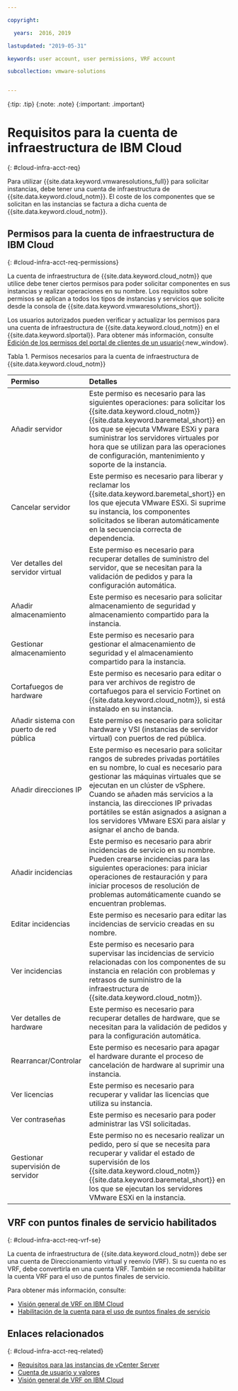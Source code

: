 ```yaml
---

copyright:

  years:  2016, 2019

lastupdated: "2019-05-31"

keywords: user account, user permissions, VRF account

subcollection: vmware-solutions


---
```


{:tip: .tip}
{:note: .note}
{:important: .important}

# Requisitos para la cuenta de infraestructura de IBM Cloud
{: #cloud-infra-acct-req}

Para utilizar {{site.data.keyword.vmwaresolutions_full}} para solicitar instancias, debe tener una cuenta de infraestructura de {{site.data.keyword.cloud_notm}}. El coste de los componentes que se solicitan en las instancias se factura a dicha cuenta de {{site.data.keyword.cloud_notm}}.

## Permisos para la cuenta de infraestructura de IBM Cloud
{: #cloud-infra-acct-req-permissions}

La cuenta de infraestructura de {{site.data.keyword.cloud_notm}} que utilice debe tener ciertos permisos para poder solicitar componentes en sus instancias y realizar operaciones en su nombre. Los requisitos sobre permisos se aplican a todos los tipos de instancias y servicios que solicite desde la consola de {{site.data.keyword.vmwaresolutions_short}}.

Los usuarios autorizados pueden verificar y actualizar los permisos para una cuenta de infraestructura de {{site.data.keyword.cloud_notm}} en el {{site.data.keyword.slportal}}. Para obtener más información, consulte [Edición de los permisos del portal de clientes de un usuario](/docs/customer-portal?topic=customer-portal-customerportal_accuserprof#cp_editusercpperm){:new_window}.

Tabla 1. Permisos necesarios para la cuenta de infraestructura de {{site.data.keyword.cloud_notm}}

| Permiso         | Detalles                                 |
|:------------------ |:--------------------------------------- |
| Añadir servidor | Este permiso es necesario para las siguientes operaciones: para solicitar los {{site.data.keyword.cloud_notm}} {{site.data.keyword.baremetal_short}} en los que se ejecuta VMware ESXi y para suministrar los servidores virtuales por hora que se utilizan para las operaciones de configuración, mantenimiento y soporte de la instancia. |
| Cancelar servidor | Este permiso es necesario para liberar y reclamar los {{site.data.keyword.baremetal_short}} en los que ejecuta VMware ESXi. Si suprime su instancia, los componentes solicitados se liberan automáticamente en la secuencia correcta de dependencia. |
| Ver detalles del servidor virtual | Este permiso es necesario para recuperar detalles de suministro del servidor, que se necesitan para la validación de pedidos y para la configuración automática. |
| Añadir almacenamiento | Este permiso es necesario para solicitar almacenamiento de seguridad y almacenamiento compartido para la instancia. |
| Gestionar almacenamiento | Este permiso es necesario para gestionar el almacenamiento de seguridad y el almacenamiento compartido para la instancia. |
| Cortafuegos de hardware | Este permiso es necesario para editar o para ver archivos de registro de cortafuegos para el servicio Fortinet on {{site.data.keyword.cloud_notm}}, si está instalado en su instancia. |
| Añadir sistema con puerto de red pública | Este permiso es necesario para solicitar hardware y VSI (instancias de servidor virtual) con puertos de red pública. |
| Añadir direcciones IP | Este permiso es necesario para solicitar rangos de subredes privadas portátiles en su nombre, lo cual es necesario para gestionar las máquinas virtuales que se ejecutan en un clúster de vSphere. Cuando se añaden más servicios a la instancia, las direcciones IP privadas portátiles se están asignados a asignan a los servidores VMware ESXi para aislar y asignar el ancho de banda. |
| Añadir incidencias | Este permiso es necesario para abrir incidencias de servicio en su nombre. Pueden crearse incidencias para las siguientes operaciones: para iniciar operaciones de restauración y para iniciar procesos de resolución de problemas automáticamente cuando se encuentran problemas. |
| Editar incidencias | Este permiso es necesario para editar las incidencias de servicio creadas en su nombre. |
| Ver incidencias | Este permiso es necesario para supervisar las incidencias de servicio relacionadas con los componentes de su instancia en relación con problemas y retrasos de suministro de la infraestructura de {{site.data.keyword.cloud_notm}}. |
| Ver detalles de hardware | Este permiso es necesario para recuperar detalles de hardware, que se necesitan para la validación de pedidos y para la configuración automática. |
| Rearrancar/Controlar | Este permiso es necesario para apagar el hardware durante el proceso de cancelación de hardware al suprimir una instancia. |
| Ver licencias | Este permiso es necesario para recuperar y validar las licencias que utiliza su instancia. |
| Ver contraseñas | Este permiso es necesario para poder administrar las VSI solicitadas. |
| Gestionar supervisión de servidor | Este permiso no es necesario realizar un pedido, pero sí que se necesita para recuperar y validar el estado de supervisión de los {{site.data.keyword.cloud_notm}} {{site.data.keyword.baremetal_short}} en los que se ejecutan los servidores VMware ESXi en la instancia. |

## VRF con puntos finales de servicio habilitados
{: #cloud-infra-acct-req-vrf-se}

La cuenta de infraestructura de {{site.data.keyword.cloud_notm}} debe ser una cuenta de Direccionamiento virtual y reenvío (VRF). Si su cuenta no es VRF, debe convertirla en una cuenta VRF. También se recomienda habilitar la cuenta VRF para el uso de puntos finales de servicio.

Para obtener más información, consulte:
* [Visión general de VRF on IBM Cloud](/docs/infrastructure/direct-link?topic=direct-link-overview-of-virtual-routing-and-forwarding-vrf-on-ibm-cloud)
* [Habilitación de la cuenta para el uso de puntos finales de servicio](/docs/services/service-endpoint?topic=service-endpoint-getting-started#cs_cli_install_steps)

## Enlaces relacionados
{: #cloud-infra-acct-req-related}

* [Requisitos para las instancias de vCenter Server](/docs/services/vmwaresolutions/vcenter?topic=vmware-solutions-vc_planning)
* [Cuenta de usuario y valores](/docs/services/vmwaresolutions/vmonic?topic=vmware-solutions-useraccount)
* [Visión general de VRF on IBM Cloud](/docs/infrastructure/direct-link?topic=direct-link-overview-of-virtual-routing-and-forwarding-vrf-on-ibm-cloud)
